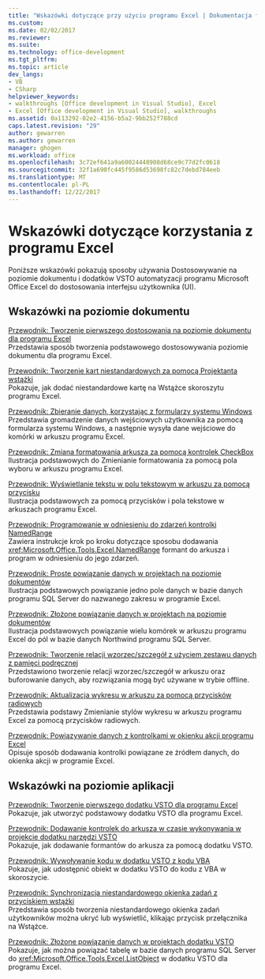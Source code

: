 ```yaml
---
title: "Wskazówki dotyczące przy użyciu programu Excel | Dokumentacja firmy Microsoft"
ms.custom: 
ms.date: 02/02/2017
ms.reviewer: 
ms.suite: 
ms.technology: office-development
ms.tgt_pltfrm: 
ms.topic: article
dev_langs:
- VB
- CSharp
helpviewer_keywords:
- walkthroughs [Office development in Visual Studio], Excel
- Excel [Office development in Visual Studio], walkthroughs
ms.assetid: 0a113292-02e2-4156-b5a2-9bb252f788cd
caps.latest.revision: "29"
author: gewarren
ms.author: gewarren
manager: ghogen
ms.workload: office
ms.openlocfilehash: 3c72ef641a9a60024448908d68ce9c77d2fc0618
ms.sourcegitcommit: 32f1a690fc445f9586d53698fc82c7debd784eeb
ms.translationtype: MT
ms.contentlocale: pl-PL
ms.lasthandoff: 12/22/2017
---
```

# <a name="walkthroughs-using-excel"></a>Wskazówki dotyczące korzystania z programu Excel
  Poniższe wskazówki pokazują sposoby używania Dostosowywanie na poziomie dokumentu i dodatków VSTO automatyzacji programu Microsoft Office Excel do dostosowania interfejsu użytkownika (UI).  
  
## <a name="document-level-walkthroughs"></a>Wskazówki na poziomie dokumentu  
 [Przewodnik: Tworzenie pierwszego dostosowania na poziomie dokumentu dla programu Excel](../vsto/walkthrough-creating-your-first-document-level-customization-for-excel.md)  
 Przedstawia sposób tworzenia podstawowego dostosowywania poziomie dokumentu dla programu Excel.  
  
 [Przewodnik: Tworzenie kart niestandardowych za pomocą Projektanta wstążki](../vsto/walkthrough-creating-a-custom-tab-by-using-the-ribbon-designer.md)  
 Pokazuje, jak dodać niestandardowe kartę na Wstążce skoroszytu programu Excel.  
  
 [Przewodnik: Zbieranie danych, korzystając z formularzy systemu Windows](../vsto/walkthrough-collecting-data-using-a-windows-form.md)  
 Przedstawia gromadzenie danych wejściowych użytkownika za pomocą formularza systemu Windows, a następnie wysyła dane wejściowe do komórki w arkuszu programu Excel.  
  
 [Przewodnik: Zmiana formatowania arkusza za pomocą kontrolek CheckBox](../vsto/walkthrough-changing-worksheet-formatting-using-checkbox-controls.md)  
 Ilustracja podstawowych do Zmienianie formatowania za pomocą pola wyboru w arkuszu programu Excel.  
  
 [Przewodnik: Wyświetlanie tekstu w polu tekstowym w arkuszu za pomocą przycisku](../vsto/walkthrough-displaying-text-in-a-text-box-in-a-worksheet-using-a-button.md)  
 Ilustracja podstawowych za pomocą przycisków i pola tekstowe w arkuszach programu Excel.  
  
 [Przewodnik: Programowanie w odniesieniu do zdarzeń kontrolki NamedRange](../vsto/walkthrough-programming-against-events-of-a-namedrange-control.md)  
 Zawiera instrukcje krok po kroku dotyczące sposobu dodawania <xref:Microsoft.Office.Tools.Excel.NamedRange> formant do arkusza i program w odniesieniu do jego zdarzeń.  
  
 [Przewodnik: Proste powiązanie danych w projektach na poziomie dokumentów](../vsto/walkthrough-simple-data-binding-in-a-document-level-project.md)  
 Ilustracja podstawowych powiązanie jedno pole danych w bazie danych programu SQL Server do nazwanego zakresu w programie Excel.  
  
 [Przewodnik: Złożone powiązanie danych w projektach na poziomie dokumentów](../vsto/walkthrough-complex-data-binding-in-a-document-level-project.md)  
 Ilustracja podstawowych powiązanie wielu komórek w arkuszu programu Excel do pól w bazie danych Northwind programu SQL Server.  
  
 [Przewodnik: Tworzenie relacji wzorzec/szczegół z użyciem zestawu danych z pamięci podręcznej](../vsto/walkthrough-creating-a-master-detail-relation-using-a-cached-dataset.md)  
 Przedstawiono tworzenie relacji wzorzec/szczegół w arkuszu oraz buforowanie danych, aby rozwiązania mogą być używane w trybie offline.  
  
 [Przewodnik: Aktualizacja wykresu w arkuszu za pomocą przycisków radiowych](../vsto/walkthrough-updating-a-chart-in-a-worksheet-using-radio-buttons.md)  
 Przedstawia podstawy Zmienianie stylów wykresu w arkuszu programu Excel za pomocą przycisków radiowych.  
  
 [Przewodnik: Powiązywanie danych z kontrolkami w okienku akcji programu Excel](../vsto/walkthrough-binding-data-to-controls-on-an-excel-actions-pane.md)  
 Opisuje sposób dodawania kontrolki powiązane ze źródłem danych, do okienka akcji w programie Excel.  
  
## <a name="application-level-walkthroughs"></a>Wskazówki na poziomie aplikacji  
 [Przewodnik: Tworzenie pierwszego dodatku VSTO dla programu Excel](../vsto/walkthrough-creating-your-first-vsto-add-in-for-excel.md)  
 Pokazuje, jak utworzyć podstawowy dodatku VSTO dla programu Excel.  
  
 [Przewodnik: Dodawanie kontrolek do arkusza w czasie wykonywania w projekcie dodatku narzędzi VSTO](../vsto/walkthrough-adding-controls-to-a-worksheet-at-run-time-in-vsto-add-in-project.md)  
 Pokazuje, jak dodawanie formantów do arkusza za pomocą dodatku VSTO.  
  
 [Przewodnik: Wywoływanie kodu w dodatku VSTO z kodu VBA](../vsto/walkthrough-calling-code-in-a-vsto-add-in-from-vba.md)  
 Pokazuje, jak udostępnić obiekt w dodatku VSTO do kodu z VBA w skoroszycie.  
  
 [Przewodnik: Synchronizacja niestandardowego okienka zadań z przyciskiem wstążki](../vsto/walkthrough-synchronizing-a-custom-task-pane-with-a-ribbon-button.md)  
 Przedstawia sposób tworzenia niestandardowego okienka zadań użytkowników można ukryć lub wyświetlić, klikając przycisk przełącznika na Wstążce.  
  
 [Przewodnik: Złożone powiązanie danych w projektach dodatku VSTO](../vsto/walkthrough-complex-data-binding-in-vsto-add-in-project.md)  
 Pokazuje, jak można powiązać tabelę w bazie danych programu SQL Server do <xref:Microsoft.Office.Tools.Excel.ListObject> w dodatku VSTO dla programu Excel.  
  
  